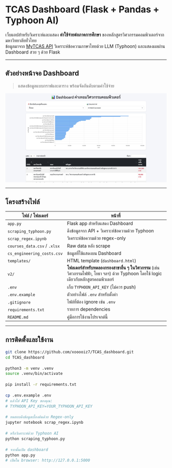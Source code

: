 # TCAS Dashboard (Flask + Pandas + Typhoon AI)

เว็บแอปสำหรับวิเคราะห์และแสดง **ค่าใช้จ่ายต่อภาคการศึกษา** ของหลักสูตรวิศวกรรมคอมพิวเตอร์จากมหาวิทยาลัยทั่วไทย  
ข้อมูลมาจาก [MyTCAS API](https://mytcas.com) วิเคราะห์ข้อความภาษาไทยด้วย LLM (Typhoon) และแสดงผลผ่าน Dashboard สวย ๆ ด้วย Flask

---

## ตัวอย่างหน้าจอ Dashboard

> แสดงข้อมูลแบบกราฟและตาราง พร้อมจัดอันดับตามค่าใช้จ่าย

![ตัวอย่างหน้าจอ Dashboard](./template.jpeg)

---

## โครงสร้างไฟล์

| ไฟล์ / โฟลเดอร์ | หน้าที่ |
|------------------|----------|
| `app.py` | Flask app สำหรับแสดง Dashboard |
| `scraping_typhoon.py` | ดึงข้อมูลจาก API + วิเคราะห์ข้อความด้วย Typhoon |
| `scrap_regex.ipynb` | วิเคราะห์ข้อความด้วย regex-only |
| `courses_data.csv` / `.xlsx` | Raw data หลัง scrape |
| `cs_engineering_costs.csv` | ข้อมูลที่ใช้แสดงบน Dashboard |
| `templates/` | HTML template (`dashboard.html`) |
| `v2/` |  **โฟลเดอร์สำหรับทดลองกรองสาขาอื่น ๆ ในวิศวกรรม** (เช่น วิศวกรรมไฟฟ้า, โยธา ฯลฯ) ด้วย Typhoon โดยใช้ logic เดียวกับหลักสูตรคอมพิวเตอร์ |
| `.env` | เก็บ `TYPHOON_API_KEY` (ไม่ควร push) |
| `.env.example` | ตัวอย่างไฟล์ `.env` สำหรับตั้งค่า |
| `.gitignore` | ไฟล์ที่ต้อง ignore เช่น `.env` |
| `requirements.txt` | รายการ dependencies |
| `README.md` | คู่มือการใช้งานโปรเจกต์นี้ |

---

## การติดตั้งและใช้งาน

```bash
git clone https://github.com/xooooiz7/TCAS_dashboard.git
cd TCAS_dashboard

python3 -m venv .venv
source .venv/bin/activate

pip install -r requirements.txt

cp .env.example .env
# แล้วใส่ API Key ของคุณ:
# TYPHOON_API_KEY=YOUR_TYPHOON_API_KEY

# ทดสอบดึงข้อมูลเบื้องต้นด้วย Regex-only
jupyter notebook scrap_regex.ipynb

# หรือวิเคราะห์ด้วย Typhoon AI
python scraping_typhoon.py

# จากนั้นเปิด dashboard
python app.py
# เปิดใน browser: http://127.0.0.1:5000
